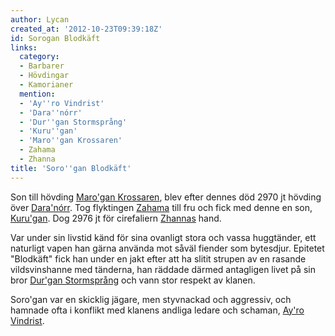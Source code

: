 ```yaml
---
author: Lycan
created_at: '2012-10-23T09:39:18Z'
id: Sorogan Blodkäft
links:
  category:
  - Barbarer
  - Hövdingar
  - Kamorianer
  mention:
  - 'Ay''ro Vindrist'
  - 'Dara''nórr'
  - 'Dur''gan Stormsprång'
  - 'Kuru''gan'
  - 'Maro''gan Krossaren'
  - Zahama
  - Zhanna
title: 'Soro''gan Blodkäft'
---
```


Son till hövding [Maro'gan Krossaren], blev efter dennes död 2970 jt hövding över [Dara'nórr]. Tog
flyktingen [Zahama] till fru och fick med denne en son, [Kuru'gan]. Dog 2976 jt för cirefaliern
[Zhannas] hand.

Var under sin livstid känd för sina ovanligt stora och vassa huggtänder, ett naturligt vapen han
gärna använda mot såväl fiender som bytesdjur. Epitetet "Blodkäft" fick han under en jakt efter att
ha slitit strupen av en rasande vildsvinshanne med tänderna, han räddade därmed antagligen livet på
sin bror [Dur'gan Stormsprång] och vann stor respekt av klanen.

Soro'gan var en skicklig jägare, men styvnackad och aggressiv, och hamnade ofta i konflikt med
klanens andliga ledare och schaman, [Ay'ro Vindrist].

  [Maro'gan Krossaren]: Marogan_Krossaren
  [Dara'nórr]: Daranórr
  [Zahama]: Zahama
  [Kuru'gan]: Kurugan
  [Zhannas]: Zhanna
  [Dur'gan Stormsprång]: Durgan_Stormsprång
  [Ay'ro Vindrist]: Ayro_Vindrist